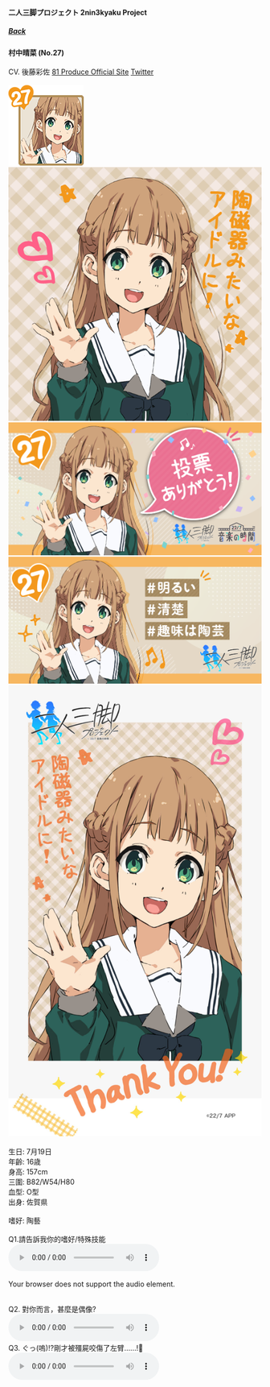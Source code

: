 #### 二人三脚プロジェクト 2nin3kyaku Project
##### [Back](2nin3kyaku_List.md)

#### 村中晴菜 (No.27)
CV. 後藤彩佐 <a rel="noreferrer noopener" target="_blank" href="https://www.81produce.co.jp/actor_search/index.php/item?id=377">81 Produce Official Site</a> <a rel="noreferrer noopener" target="_blank" href="https://twitter.com/510ayasa">Twitter</a><br><br>
<img src="../../../Img/Nanaon/2nin3kyaku/27/27_thumb.png"><br>
<img src="../../../Img/Nanaon/2nin3kyaku/27/27_main.png"><br>
<img src="../../../Img/Nanaon/2nin3kyaku/27/27_thanks.png"><br>
<img src="../../../Img/Nanaon/2nin3kyaku/27/27_desc.png"><br>
<img src="../../../Img/Nanaon/2nin3kyaku/27/27_wallpaper.jpg"><br>
<br>
生日: 7月19日<br>
年齡: 16歳<br>
身高: 157cm<br>
三圍: B82/W54/H80<br>
血型: O型<br>
出身: 佐賀県<br>
<br>
嗜好: 陶藝<br>
<br>
Q1.請告訴我你的嗜好/特殊技能<br>
<audio controls="controls">
  <source type="audio/mp3" src="../../../Resources/2nin3kyaku/No27_voice_1.mp3"></source>
  <p>Your browser does not support the audio element.</p>
</audio><br>
Q2. 對你而言，甚麼是偶像? <br>
<audio controls="controls">
  <source type="audio/mp3" src="../../../Resources/2nin3kyaku/No27_voice_2.mp3"></source>
  <p>Your browser does not support the audio element.</p>
</audio><br>
Q3. ぐっ(嗚)!?剛才被殭屍咬傷了左臂……!🧟 <br>
<audio controls="controls">
  <source type="audio/mp3" src="../../../Resources/2nin3kyaku/No27_voice_3.mp3"></source>
  <p>Your browser does not support the audio element.</p>
</audio><br>